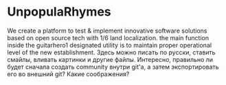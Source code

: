# UnpopulaRhymes
We create a platform to test &amp; implement innovative software solutions based on open source tech with 1/6 land localization.
the main function inside the guitarhero1 designated utility is to maintain proper operational level of the new establishment.
Здесь можно писать по русски, ставить смайлы, вливать картинки и другие файлы. 
Интересно, правильно ли будет сначала создать community внутри git'а, а затем экспортировать его во внешний git? Какие соображения?
